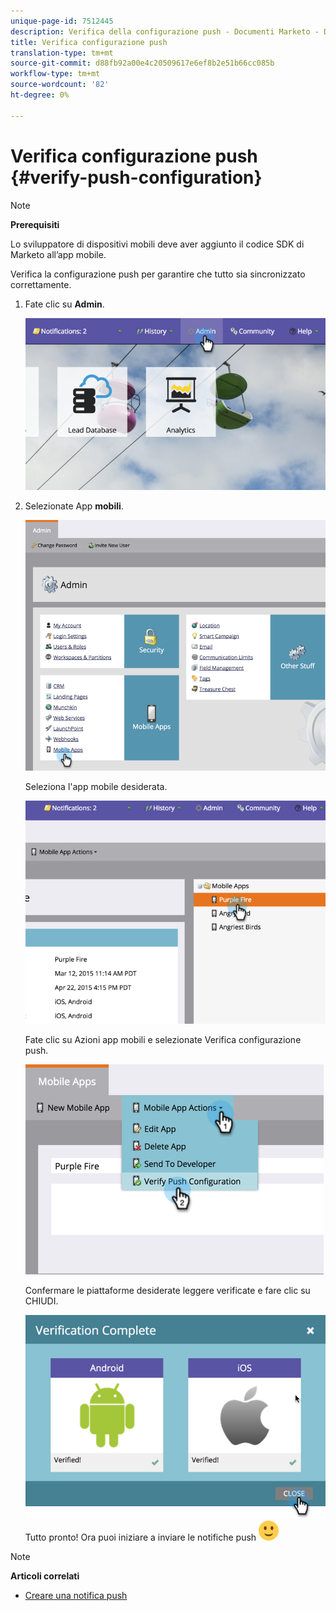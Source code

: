 ```yaml
---
unique-page-id: 7512445
description: Verifica della configurazione push - Documenti Marketo - Documentazione prodotto
title: Verifica configurazione push
translation-type: tm+mt
source-git-commit: d88fb92a00e4c20509617e6ef8b2e51b66cc085b
workflow-type: tm+mt
source-wordcount: '82'
ht-degree: 0%

---
```



# Verifica configurazione push {#verify-push-configuration}

>[!NOTE]
>
>**Prerequisiti**
>
>Lo sviluppatore di dispositivi mobili deve aver aggiunto il codice SDK di Marketo all’app mobile.

Verifica la configurazione push per garantire che tutto sia sincronizzato correttamente.

1. Fate clic su **Admin**.

   ![](assets/image2015-4-22-16-3a12-3a32.png)

1. Selezionate App **mobili**.

   ![](assets/image2015-4-22-16-3a14-3a29.png)

   Seleziona l&#39;app mobile desiderata.

   ![](assets/image2015-4-22-16-3a33-3a19.png)

   Fate clic su Azioni app mobili e selezionate Verifica configurazione push.

   ![](assets/image2015-4-22-17-3a25-3a8.png)

   Confermare le piattaforme desiderate leggere verificate e fare clic su CHIUDI.

   ![](assets/image2015-4-22-18-3a52-3a38.png)   Tutto pronto! Ora puoi iniziare a inviare le notifiche push ![(sorriso)](assets/smile.svg)

>[!NOTE]
>
>**Articoli correlati**
>
>* [Creare una notifica push](../../../product-docs/mobile-marketing/push-notifications/create-a-push-notification.md)

>



